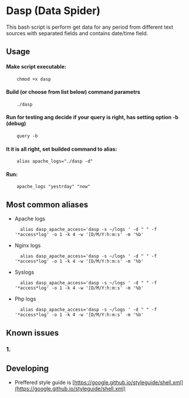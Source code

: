 # Dasp (Data Spider)

This bash script is perform get data for any period from different text sources with separated fields and contains date/time field. 

## Usage

#### Make script executable:

        chmod +x dasp

#### Build (or choose from list below) command parametrs
        
        ./dasp

#### Run for testing ang decide if your query is right, has setting option -b (debug)

        query -b

#### It it is all right, set builded command to alias:

        alias apache_logs="./dasp -d"

#### Run:

        apache_logs "yestrday" "now"


## Most common aliases

* Apache logs

        alias dasp_apache_access='dasp -s ~/logs ' -d " " -f '*access*log' -o 1 -k 4 -w '[D/M/Y:h:m:s' -m '%b'

* Nginx logs

        alias dasp_apache_access='dasp -s ~/logs ' -d " " -f '*access*log' -o 1 -k 4 -w '[D/M/Y:h:m:s' -m '%b'

* Syslogs

        alias dasp_apache_access='dasp -s ~/logs ' -d " " -f '*access*log' -o 1 -k 4 -w '[D/M/Y:h:m:s' -m '%b'

* Php logs

        alias dasp_apache_access='dasp -s ~/logs ' -d " " -f '*access*log' -o 1 -k 4 -w '[D/M/Y:h:m:s' -m '%b'

## Known issues

### 1. 

## Developing

* Preffered style guide is [https://google.github.io/styleguide/shell.xml](https://google.github.io/styleguide/shell.xml)

